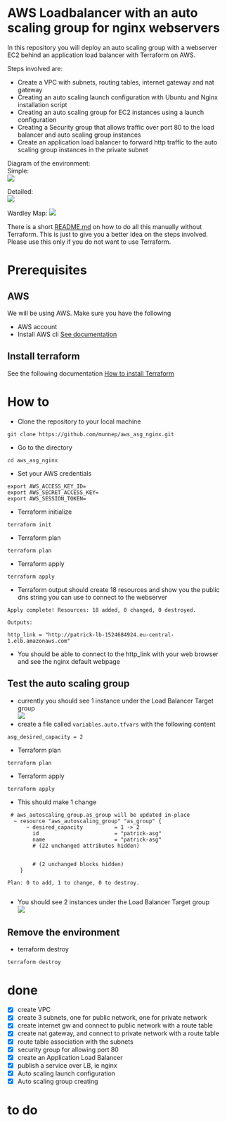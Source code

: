 # AWS Loadbalancer with an auto scaling group for nginx webservers

In this repository you will deploy an auto scaling group with a webserver EC2 behind an application load balancer with Terraform on AWS. 

Steps involved are: 
- Create a VPC with subnets, routing tables, internet gateway and nat gateway
- Creating an auto scaling launch configuration with Ubuntu and Nginx installation script
- Creating an auto scaling group for EC2 instances using a launch configuration
- Creating a Security group that allows traffic over port 80 to the load balancer and auto scaling group instances
- Create an application load balancer to forward http traffic to the auto scaling group instances in the private subnet

Diagram of the environment:    
Simple:  
![](diagram/diagram_vpc_asg_simple.png)    

Detailed:  
![](diagram/diagram_vpc_asg.png)    

Wardley Map:
![](diagram/wardley_map.png)    

There is a short [README.md](manual_steps/README.md) on how to do all this manually without Terraform. This is just to give you a better idea on the steps involved. Please use this only if you do not want to use Terraform. 

# Prerequisites

## AWS
We will be using AWS. Make sure you have the following
- AWS account  
- Install AWS cli [See documentation](https://docs.aws.amazon.com/cli/latest/userguide/install-cliv2.html)

## Install terraform  
See the following documentation [How to install Terraform](https://learn.hashicorp.com/tutorials/terraform/install-cli)

# How to

- Clone the repository to your local machine
```
git clone https://github.com/munnep/aws_asg_nginx.git
```
- Go to the directory
```
cd aws_asg_nginx
```
- Set your AWS credentials
```
export AWS_ACCESS_KEY_ID=
export AWS_SECRET_ACCESS_KEY=
export AWS_SESSION_TOKEN=
```
- Terraform initialize
```
terraform init
```
- Terraform plan
```
terraform plan
```
- Terraform apply
```
terraform apply
```
- Terraform output should create 18 resources and show you the public dns string you can use to connect to the webserver
```
Apply complete! Resources: 18 added, 0 changed, 0 destroyed.

Outputs:

http_link = "http://patrick-lb-1524684924.eu-central-1.elb.amazonaws.com"
```
- You should be able to connect to the http_link with your web browser and see the nginx default webpage

## Test the auto scaling group 
- currently you should see 1 instance under the Load Balancer Target group  
![](media/2021-12-17-12-15-44.png)  
- create a file called ```variables.auto.tfvars``` with the following content
```
asg_desired_capacity = 2
```
- Terraform plan
```
terraform plan
```
- Terraform apply
```
terraform apply
```
- This should make 1 change
```
 # aws_autoscaling_group.as_group will be updated in-place
  ~ resource "aws_autoscaling_group" "as_group" {
      ~ desired_capacity          = 1 -> 2
        id                        = "patrick-asg"
        name                      = "patrick-asg"
        # (22 unchanged attributes hidden)


        # (2 unchanged blocks hidden)
    }

Plan: 0 to add, 1 to change, 0 to destroy.


```
- You should see 2 instances under the Load Balancer Target group  
![](media/2021-12-17-12-18-59.png)  
## Remove the environment
- terraform destroy
```
terraform destroy
```


# done
- [x] create VPC
- [x] create 3 subnets, one for public network, one for private network
- [x] create internet gw and connect to public network with a route table
- [x] create nat gateway, and connect to private network with a route table
- [x] route table association with the subnets 
- [x] security group for allowing port 80
- [x] create an Application Load Balancer
- [x] publish a service over LB, ie nginx
- [x] Auto scaling launch configuration
- [x] Auto scaling group creating

# to do


